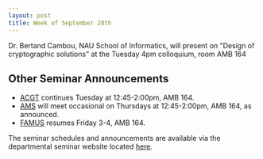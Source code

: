 ```yaml
---
layout: post
title: Week of September 28th
---
```


Dr. Bertand Cambou, NAU School of Informatics, will present on "Design of cryptographic solutions" at the Tuesday 4pm colloquium, room AMB 164

## Other Seminar Announcements ##

- [ACGT](acgtFall2015) continues Tuesday at 12:45-2:00pm,  AMB 164.  
- [AMS](amsFall2015) will meet occasional on Thursdays at 12:45-2:00pm, AMB 164, as announced.
- [FAMUS](famusFall2015) resumes Friday 3-4, AMB 164.  

The seminar schedules and announcements are available via the departmental seminar website located [here](http://naumathstat.github.io/seminars).
